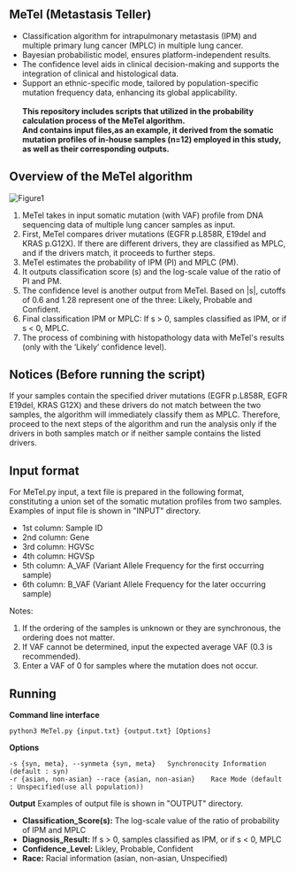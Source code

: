 MeTel (Metastasis Teller)
---------------------
+ Classification algorithm for intrapulmonary metastasis (IPM) and multiple primary lung cancer (MPLC) in multiple lung cancer.
+ Bayesian probabilistic model, ensures platform-independent results.
+ The confidence level aids in clinical decision-making and supports the integration of clinical and histological data.
+ Support an ethnic-specific mode, tailored by population-specific mutation frequency data, enhancing its global applicability.
<br/><br/>
**This repository includes scripts that utilized in the probability calculation process of the MeTel algorithm.
  <br/>And contains input files,as an example, it derived from the somatic mutation profiles of in-house samples (n=12) employed in this study, as well as their corresponding outputs.**


**Overview of the MeTel algorithm**
------
![Figure1](https://github.com/JeongsooWon/MeTel/assets/157678300/b927a90e-815d-45b6-b1a6-41ced3f734ee)

1. MeTel takes in input somatic mutation (with VAF) profile from DNA sequencing data of multiple lung cancer samples as input.
2. First, MeTel compares driver mutations (EGFR p.L858R, E19del and KRAS p.G12X). If there are different drivers, they are classified as MPLC, and if the drivers match, it proceeds to further steps.
3. MeTel estimates the probability of IPM (PI) and MPLC (PM).
4. It outputs classification score (s) and the log-scale value of the ratio of PI and PM.
5. The confidence level is another output from MeTel. Based on |s|, cutoffs of 0.6 and 1.28 represent one of the three: Likely, Probable and Confident.
6. Final classification IPM or MPLC: If s > 0, samples classified as IPM, or if s < 0, MPLC.
7. The process of combining with histopathology data with MeTel's results (only with the ‘Likely’ confidence level).

Notices (Before running the script)
------
If your samples contain the specified driver mutations (EGFR p.L858R, EGFR E19del, KRAS G12X) and these drivers do not match between the two samples, the algorithm will immediately classify them as MPLC. Therefore, proceed to the next steps of the algorithm and run the analysis only if the drivers in both samples match or if neither sample contains the listed drivers.

Input format
-------
For MeTel.py input, a text file is prepared in the following format, constituting a union set of the somatic mutation profiles from two samples.
Examples of input file is shown in "INPUT" directory.
+ 1st column: Sample ID
+ 2nd column: Gene
+ 3rd column: HGVSc 
+ 4th column: HGVSp
+ 5th column: A_VAF (Variant Allele Frequency for the first occurring sample)
+ 6th column: B_VAF (Variant Allele Frequency for the later occurring sample)

Notes:
1. If the ordering of the samples is unknown or they are synchronous, the ordering does not matter.
2. If VAF cannot be determined, input the expected average VAF (0.3 is recommended).
3. Enter a VAF of 0 for samples where the mutation does not occur.

Running
--------
**Command line interface**

```
python3 MeTel.py {input.txt} {output.txt} [Options]
```

**Options**
```
-s {syn, meta}, --synmeta {syn, meta}   Synchronocity Information (default : syn)
-r {asian, non-asian} --race {asian, non-asian}    Race Mode (default : Unspecified(use all population))
```
**Output**
Examples of output file is shown in "OUTPUT" directory.
+ **Classification_Score(s):** The log-scale value of the ratio of probability of IPM and MPLC
+ **Diagnosis_Result:** If s > 0, samples classified as IPM, or if s < 0, MPLC
+ **Confidence_Level:** Likley, Probable, Confident
+ **Race:** Racial information (asian, non-asian, Unspecified)
